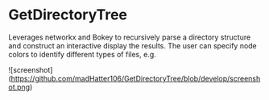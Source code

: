 # GetDirectoryTree

Leverages networkx and Bokey to recursively parse a directory structure and construct an interactive display the results. The user can specify node colors to identify different types of files, e.g.

![screenshot]
(https://github.com/madHatter106/GetDirectoryTree/blob/develop/screenshot.png)
